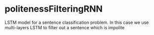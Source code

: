 # politenessFilteringRNN
LSTM model for a sentence classification problem. In this case we use multi-layers LSTM to filter out a sentence which is impolite
